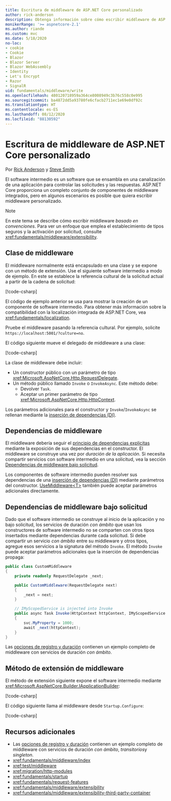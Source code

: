 ```yaml
---
title: Escritura de middleware de ASP.NET Core personalizado
author: rick-anderson
description: Obtenga información sobre cómo escribir middleware de ASP.NET Core personalizado.
monikerRange: '>= aspnetcore-2.1'
ms.author: riande
ms.custom: mvc
ms.date: 5/18/2020
no-loc:
- cookie
- Cookie
- Blazor
- Blazor Server
- Blazor WebAssembly
- Identity
- Let's Encrypt
- Razor
- SignalR
uid: fundamentals/middleware/write
ms.openlocfilehash: 480120718959a364ce8008949c3b76c558c0e995
ms.sourcegitcommit: ba4872dd5a93780fe6cfacb2711ec1e69e0df92c
ms.translationtype: HT
ms.contentlocale: es-ES
ms.lasthandoff: 08/12/2020
ms.locfileid: "88130592"
---
```

# <a name="write-custom-aspnet-core-middleware"></a>Escritura de middleware de ASP.NET Core personalizado

Por [Rick Anderson](https://twitter.com/RickAndMSFT) y [Steve Smith](https://ardalis.com/)

El software intermedio es un software que se ensambla en una canalización de una aplicación para controlar las solicitudes y las respuestas. ASP.NET Core proporciona un completo conjunto de componentes de middleware integrados, pero en algunos escenarios es posible que quiera escribir middleware personalizado.

> [!NOTE]
> En este tema se describe cómo escribir middleware *basado en convenciones*. Para ver un enfoque que emplea el establecimiento de tipos seguros y la activación por solicitud, consulte <xref:fundamentals/middleware/extensibility>.

## <a name="middleware-class"></a>Clase de middleware

El middleware normalmente está encapsulado en una clase y se expone con un método de extensión. Use el siguiente software intermedio a modo de ejemplo. En este se establece la referencia cultural de la solicitud actual a partir de la cadena de solicitud:

[!code-csharp[](write/snapshot/StartupCulture.cs)]

El código de ejemplo anterior se usa para mostrar la creación de un componente de software intermedio. Para obtener más información sobre la compatibilidad con la localización integrada de ASP.NET Core, vea <xref:fundamentals/localization>.

Pruebe el middleware pasando la referencia cultural. Por ejemplo, solicite `https://localhost:5001/?culture=no`.

El código siguiente mueve el delegado de middleware a una clase:

[!code-csharp[](write/snapshot/RequestCultureMiddleware.cs)]

La clase de middleware debe incluir:

* Un constructor público con un parámetro de tipo <xref:Microsoft.AspNetCore.Http.RequestDelegate>.
* Un método público llamado `Invoke` o `InvokeAsync`. Este método debe:
  * Devolver `Task`.
  * Aceptar un primer parámetro de tipo <xref:Microsoft.AspNetCore.Http.HttpContext>.
  
Los parámetros adicionales para el constructor y `Invoke`/`InvokeAsync` se rellenan mediante la [inserción de dependencias (DI)](xref:fundamentals/dependency-injection).

## <a name="middleware-dependencies"></a>Dependencias de middleware

El middleware debería seguir el [principio de dependencias explicitas](/dotnet/standard/modern-web-apps-azure-architecture/architectural-principles#explicit-dependencies) mediante la exposición de sus dependencias en el constructor. El middleware se construye una vez por *duración de la aplicación*. Si necesita compartir servicios con software intermedio en una solicitud, vea la sección [Dependencias de middleware bajo solicitud](#per-request-middleware-dependencies).

Los componentes de software intermedio pueden resolver sus dependencias de una [inserción de dependencias (DI)](xref:fundamentals/dependency-injection) mediante parámetros del constructor. [UseMiddleware&lt;T&gt;](/dotnet/api/microsoft.aspnetcore.builder.usemiddlewareextensions.usemiddleware#Microsoft_AspNetCore_Builder_UseMiddlewareExtensions_UseMiddleware_Microsoft_AspNetCore_Builder_IApplicationBuilder_System_Type_System_Object___) también puede aceptar parámetros adicionales directamente.

## <a name="per-request-middleware-dependencies"></a>Dependencias de middleware bajo solicitud

Dado que el software intermedio se construye al inicio de la aplicación y no bajo solicitud, los servicios de duración *con ámbito* que usan los constructores de software intermedio no se comparten con otros tipos insertados mediante dependencias durante cada solicitud. Si debe compartir un servicio *con ámbito* entre su middleware y otros tipos, agregue esos servicios a la signatura del método `Invoke`. El método `Invoke` puede aceptar parámetros adicionales que la inserción de dependencias propaga:

```csharp
public class CustomMiddleware
{
    private readonly RequestDelegate _next;

    public CustomMiddleware(RequestDelegate next)
    {
        _next = next;
    }

    // IMyScopedService is injected into Invoke
    public async Task Invoke(HttpContext httpContext, IMyScopedService svc)
    {
        svc.MyProperty = 1000;
        await _next(httpContext);
    }
}
```

Las [opciones de registro y duración](xref:fundamentals/dependency-injection#lifetime-and-registration-options) contienen un ejemplo completo de middleware con servicios de duración *con ámbito*.

## <a name="middleware-extension-method"></a>Método de extensión de middleware

El método de extensión siguiente expone el software intermedio mediante <xref:Microsoft.AspNetCore.Builder.IApplicationBuilder>:

[!code-csharp[](write/snapshot/RequestCultureMiddlewareExtensions.cs)]

El código siguiente llama al middleware desde `Startup.Configure`:

[!code-csharp[](write/snapshot/Startup.cs?highlight=5)]

## <a name="additional-resources"></a>Recursos adicionales

* Las [opciones de registro y duración](xref:fundamentals/dependency-injection#lifetime-and-registration-options) contienen un ejemplo completo de middleware con servicios de duración *con ámbito*, *transitorios*y *singleton*.
* <xref:fundamentals/middleware/index>
* <xref:test/middleware>
* <xref:migration/http-modules>
* <xref:fundamentals/startup>
* <xref:fundamentals/request-features>
* <xref:fundamentals/middleware/extensibility>
* <xref:fundamentals/middleware/extensibility-third-party-container>
